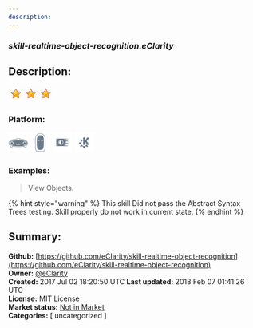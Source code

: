 ```yaml
---
description: 
---
```


### _skill-realtime-object-recognition.eClarity_  
## Description:  
  
  
![](../.gitbook/assets/star.png)![](../.gitbook/assets/star.png)![](../.gitbook/assets/star.png)  
  
### Platform:  
 ![Mark I](../.gitbook/assets/mark-1-icon.png)  ![Mark II](../.gitbook/assets/mark-2-icon.png)  ![Picroft](../.gitbook/assets/picroft-icon.png)  ![plasmoid](../.gitbook/assets/kde.png)   
### Examples:  
> View Objects.  
  
{% hint style="warning" %}
This skill Did not pass the Abstract Syntax Trees testing. Skill properly do not work in current state.
{% endhint %}
  
## Summary:  
**Github:** [https://github.com/eClarity/skill-realtime-object-recognition](https://github.com/eClarity/skill-realtime-object-recognition)  
**Owner:** [@eClarity](https://github.com/eClarity)  
**Created:** 2017 Jul 02 18:20:50 UTC  **Last updated:** 2018 Feb 07 01:41:26 UTC  
**License:** MIT License  
**Market status:** [Not in Market](https://market.mycroft.ai/skill/)  
**Categories:** [ uncategorized ]   
